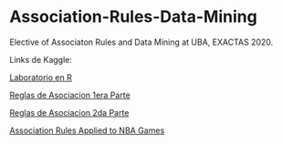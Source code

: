 # Association-Rules-Data-Mining
Elective of Associaton Rules and Data Mining at UBA, EXACTAS 2020. 

Links de Kaggle:

[Laboratorio en R](https://www.kaggle.com/duerunner/laboratorio-r)

[Reglas de Asociacion 1era Parte](https://www.kaggle.com/duerunner/ejercicio-reglas-de-asociacion-1era-parte)

[Reglas de Asociacion 2da Parte](https://www.kaggle.com/duerunner/ejercicio-reglas-de-asociaci-n-2da-parte)

[Association Rules Applied to NBA Games](https://www.kaggle.com/duerunner/association-rules-applied-to-nba-games)
